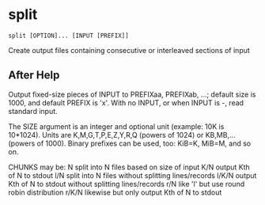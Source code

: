 <!-- spell-checker:ignore PREFI -->

# split

```
split [OPTION]... [INPUT [PREFIX]]
```

Create output files containing consecutive or interleaved sections of input

## After Help

Output fixed-size pieces of INPUT to PREFIXaa, PREFIXab, ...; default size is 1000, and default PREFIX is 'x'. With no INPUT, or when INPUT is -, read standard input.

The SIZE argument is an integer and optional unit (example: 10K is 10*1024).
Units are K,M,G,T,P,E,Z,Y,R,Q (powers of 1024) or KB,MB,... (powers of 1000).
Binary prefixes can be used, too: KiB=K, MiB=M, and so on.

CHUNKS may be:
  N       split into N files based on size of input
  K/N     output Kth of N to stdout
  l/N     split into N files without splitting lines/records
  l/K/N   output Kth of N to stdout without splitting lines/records
  r/N     like 'l' but use round robin distribution
  r/K/N   likewise but only output Kth of N to stdout
